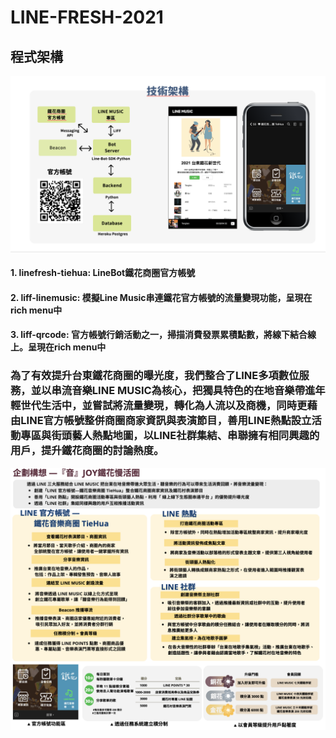 # LINE-FRESH-2021

## 程式架構
![Screenshot](st.png)

#### 1. linefresh-tiehua: LineBot鐵花商圈官方帳號
#### 2. liff-linemusic: 模擬Line Music串連鐵花官方帳號的流量變現功能，呈現在rich menu中
#### 3. liff-qrcode: 官方帳號行銷活動之一，掃描消費發票累積點數，將線下結合線上。呈現在rich menu中



### 為了有效提升台東鐵花商圈的曝光度，我們整合了LINE多項數位服務，並以串流音樂LINE MUSIC為核心，把獨具特色的在地音樂帶進年輕世代生活中，並嘗試將流量變現，轉化為人流以及商機，同時更藉由LINE官方帳號整併商圈商家資訊與表演節目，善用LINE熱點設立活動專區與街頭藝人熱點地圖，以LINE社群集結、串聯擁有相同興趣的用戶，提升鐵花商圈的討論熱度。

![Screenshot](pr.png)



